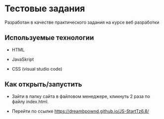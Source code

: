# Тестовые задания
Разработан в качестве практического задания на курсе веб разработки

## Используемые технологии

* HTML

* JavaSkript

* CSS (visual studio code)

## Как открыть/запустить

* Зайти в папку сайта в файловом менеджере, кликнуть 2 раза по файлу index.html.

* Перейти по ссылке https://dreambpownd.github.io/JS-StartTz6.8/